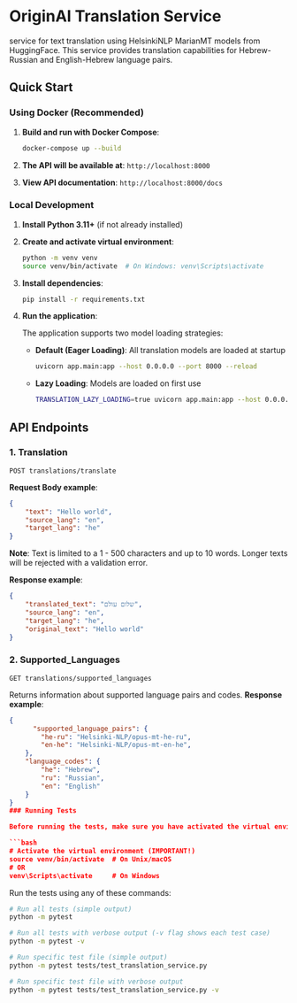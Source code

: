 # OriginAI Translation Service

service for text translation using HelsinkiNLP MarianMT models from HuggingFace. This service provides translation capabilities for Hebrew-Russian and English-Hebrew language pairs.

## Quick Start

### Using Docker (Recommended)


1. **Build and run with Docker Compose**:
   ```bash
   docker-compose up --build
   ```

3. **The API will be available at**: `http://localhost:8000`

4. **View API documentation**: `http://localhost:8000/docs`

### Local Development

1. **Install Python 3.11+** (if not already installed)

2. **Create and activate virtual environment**:
   ```bash
   python -m venv venv
   source venv/bin/activate  # On Windows: venv\Scripts\activate
   ```

3. **Install dependencies**:
   ```bash
   pip install -r requirements.txt
   ```

4. **Run the application**:

   The application supports two model loading strategies:
   
   - **Default (Eager Loading)**: All translation models are loaded at startup
     ```bash
     uvicorn app.main:app --host 0.0.0.0 --port 8000 --reload
     ```

   - **Lazy Loading**: Models are loaded on first use
     ```bash
     TRANSLATION_LAZY_LOADING=true uvicorn app.main:app --host 0.0.0.0 --port 8000 --reload
     ```

## API Endpoints

### 1. Translation
```http
POST translations/translate
```

**Request Body example**:
```json
{
    "text": "Hello world",
    "source_lang": "en",
    "target_lang": "he"
}
```

**Note**: Text is limited to a 1 - 500 characters and up to 10 words. Longer texts will be rejected with a validation error.


**Response example**:
```json
{
    "translated_text": "שלום עולם",
    "source_lang": "en",
    "target_lang": "he",
    "original_text": "Hello world"
}
```

### 2. Supported_Languages
```http
GET translations/supported_languages
```
Returns information about supported language pairs and codes.
**Response example**:
```json
{
      "supported_language_pairs": {
        "he-ru": "Helsinki-NLP/opus-mt-he-ru",
        "en-he": "Helsinki-NLP/opus-mt-en-he",
    },
    "language_codes": {
        "he": "Hebrew",
        "ru": "Russian",
        "en": "English"
    }
}
### Running Tests

Before running the tests, make sure you have activated the virtual environment:

```bash
# Activate the virtual environment (IMPORTANT!)
source venv/bin/activate  # On Unix/macOS
# OR
venv\Scripts\activate     # On Windows
```

Run the tests using any of these commands:

```bash
# Run all tests (simple output)
python -m pytest

# Run all tests with verbose output (-v flag shows each test case)
python -m pytest -v

# Run specific test file (simple output)
python -m pytest tests/test_translation_service.py

# Run specific test file with verbose output
python -m pytest tests/test_translation_service.py -v

